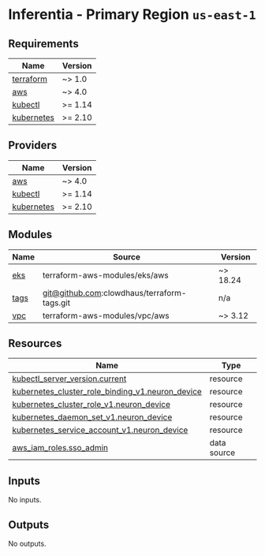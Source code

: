 # Inferentia - Primary Region `us-east-1`

<!-- BEGINNING OF PRE-COMMIT-TERRAFORM DOCS HOOK -->
## Requirements

| Name | Version |
|------|---------|
| <a name="requirement_terraform"></a> [terraform](#requirement\_terraform) | ~> 1.0 |
| <a name="requirement_aws"></a> [aws](#requirement\_aws) | ~> 4.0 |
| <a name="requirement_kubectl"></a> [kubectl](#requirement\_kubectl) | >= 1.14 |
| <a name="requirement_kubernetes"></a> [kubernetes](#requirement\_kubernetes) | >= 2.10 |

## Providers

| Name | Version |
|------|---------|
| <a name="provider_aws"></a> [aws](#provider\_aws) | ~> 4.0 |
| <a name="provider_kubectl"></a> [kubectl](#provider\_kubectl) | >= 1.14 |
| <a name="provider_kubernetes"></a> [kubernetes](#provider\_kubernetes) | >= 2.10 |

## Modules

| Name | Source | Version |
|------|--------|---------|
| <a name="module_eks"></a> [eks](#module\_eks) | terraform-aws-modules/eks/aws | ~> 18.24 |
| <a name="module_tags"></a> [tags](#module\_tags) | git@github.com:clowdhaus/terraform-tags.git | n/a |
| <a name="module_vpc"></a> [vpc](#module\_vpc) | terraform-aws-modules/vpc/aws | ~> 3.12 |

## Resources

| Name | Type |
|------|------|
| [kubectl_server_version.current](https://registry.terraform.io/providers/gavinbunney/kubectl/latest/docs/resources/server_version) | resource |
| [kubernetes_cluster_role_binding_v1.neuron_device](https://registry.terraform.io/providers/hashicorp/kubernetes/latest/docs/resources/cluster_role_binding_v1) | resource |
| [kubernetes_cluster_role_v1.neuron_device](https://registry.terraform.io/providers/hashicorp/kubernetes/latest/docs/resources/cluster_role_v1) | resource |
| [kubernetes_daemon_set_v1.neuron_device](https://registry.terraform.io/providers/hashicorp/kubernetes/latest/docs/resources/daemon_set_v1) | resource |
| [kubernetes_service_account_v1.neuron_device](https://registry.terraform.io/providers/hashicorp/kubernetes/latest/docs/resources/service_account_v1) | resource |
| [aws_iam_roles.sso_admin](https://registry.terraform.io/providers/hashicorp/aws/latest/docs/data-sources/iam_roles) | data source |

## Inputs

No inputs.

## Outputs

No outputs.
<!-- END OF PRE-COMMIT-TERRAFORM DOCS HOOK -->
